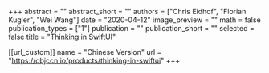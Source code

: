 +++
abstract = ""
abstract_short = ""
authors = ["Chris Eidhof", "Florian Kugler", "Wei Wang"]
date = "2020-04-12"
image_preview = ""
math = false
publication_types = ["1"]
publication = ""
publication_short = ""
selected = false
title = "Thinking in SwiftUI"

[[url_custom]]
name = "Chinese Version"
url = "https://objccn.io/products/thinking-in-swiftui"
+++